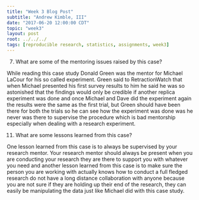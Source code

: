```yaml
---
title: "Week 3 Blog Post"
subtitle: "Andrew Kimble, III"
date: "2017-06-20 12:00:00 CDT"
topic: "week3"
layout: post
root: ../../../
tags: [reproducible research, statistics, assignments, week3]
---
```



7. What are some of the mentoring issues raised by this case?

While reading this case study Donald Green was the mentor for Michael LaCour for his so called experiment. Green said to RetractionWatch 
that when Michael presented his first survey results to him he said he was so astonished that the findings would only be credible if another replica experiment was done and once Michael and Dave did the experiment again the results were the same as the first trial, but Green should have been there for both the trials so he can see how the experiment was done was he never was there to supervise the procedure which is bad mentorship especially when dealing with a research experiment.


11. What are some lessons learned from this case?

One lesson learned from this case is to always be supervised by your research mentor. Your research mentor should always be present when you are conducting your research they are there to support you with whatever you need and another lesson learned from this case is to make sure the person you are working with actually knows how to conduct a full fledged research do not have a long distance collaboration with anyone because you are not sure if they are holding up their end of the research, they can easily be manipulating the data just like Michael did with this case study.
